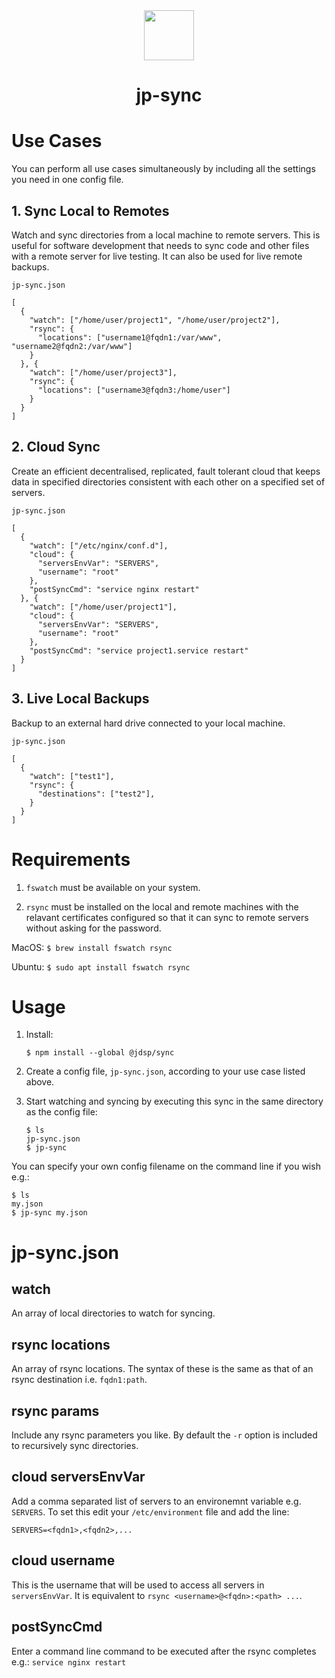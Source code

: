<div align="center">
  <img style="height:80px" src="https://jdspugh.github.io/image/jp-sync/jp-sync-logo.png" />
  <h1>jp-sync</h1>
</div>

# Use Cases

You can perform all use cases simultaneously by including all the settings you need in one config file.

## 1. Sync Local to Remotes

Watch and sync directories from a local machine to remote servers. This is useful for software development that needs to sync code and other files with a remote server for live testing. It can also be used for live remote backups.

```jp-sync.json```
```
[
  {
    "watch": ["/home/user/project1", "/home/user/project2"],
    "rsync": {
      "locations": ["username1@fqdn1:/var/www", "username2@fqdn2:/var/www"]
    }
  }, {
    "watch": ["/home/user/project3"],
    "rsync": {
      "locations": ["username3@fqdn3:/home/user"]
    }
  }
]
```

## 2. Cloud Sync

Create an efficient decentralised, replicated, fault tolerant cloud that keeps data in specified directories consistent with each other on a specified set of servers.

```jp-sync.json```
```
[
  {
    "watch": ["/etc/nginx/conf.d"],
    "cloud": {
      "serversEnvVar": "SERVERS",
      "username": "root"
    },
    "postSyncCmd": "service nginx restart"
  }, {
    "watch": ["/home/user/project1"],
    "cloud": {
      "serversEnvVar": "SERVERS",
      "username": "root"
    },
    "postSyncCmd": "service project1.service restart"
  }
]
```

## 3. Live Local Backups

Backup to an external hard drive connected to your local machine.

```jp-sync.json```
```
[
  {
    "watch": ["test1"],
    "rsync": {
      "destinations": ["test2"],
    }
  }
]
```

# Requirements

1. ```fswatch``` must be available on your system.  

1. ```rsync``` must be installed on the local and remote machines with the relavant certificates configured so that it can sync to remote servers without asking for the password.

MacOS: ```$ brew install fswatch rsync```

Ubuntu: ```$ sudo apt install fswatch rsync```

# Usage

1. Install:

    ```
    $ npm install --global @jdsp/sync
    ```

2. Create a config file, ```jp-sync.json```, according to your use case listed above.

3. Start watching and syncing by executing this sync in the same directory as the config file:

    ```
    $ ls
    jp-sync.json
    $ jp-sync
    ```

You can specify your own config filename on the command line if you wish e.g.:

```
$ ls
my.json
$ jp-sync my.json
```

# jp-sync.json

## watch

An array of local directories to watch for syncing.

## rsync locations

An array of rsync locations. The syntax of these is the same as that of an rsync destination i.e. ```fqdn1:path```.

## rsync params

Include any rsync parameters you like. By default the ```-r``` option is included to recursively sync directories.

## cloud serversEnvVar

Add a comma separated list of servers to an environemnt variable e.g. ```SERVERS```. To set this edit your ```/etc/environment``` file and add the line:

```
SERVERS=<fqdn1>,<fqdn2>,...
```

## cloud username

This is the username that will be used to access all servers in ```serversEnvVar```. It is equivalent to ```rsync <username>@<fqdn>:<path> ...```.

## postSyncCmd

Enter a command line command to be executed after the rsync completes e.g.: ```service nginx restart```
